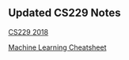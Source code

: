 ## Updated CS229 Notes
[CS229 2018](http://cs229.stanford.edu/syllabus-autumn2018.html)

[Machine Learning Cheatsheet](https://stanford.edu/~shervine/teaching/cs-229/cheatsheet-supervised-learning)
